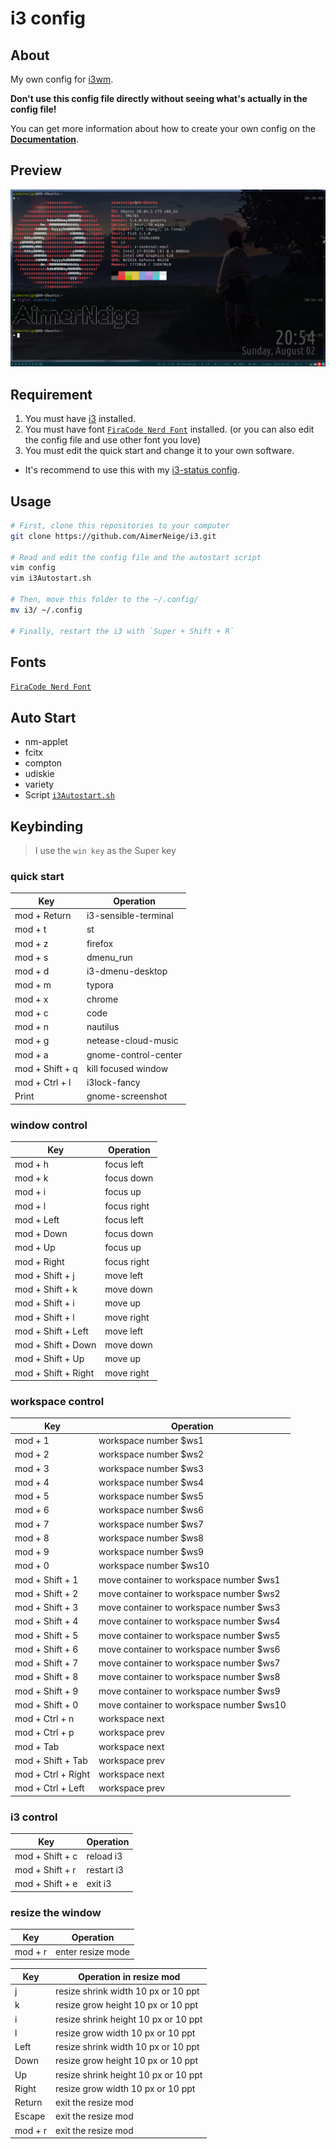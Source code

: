 # i3 config

## About

My own config for [i3wm](https://i3wm.org/).

**Don't use this config file directly without seeing what's actually in the config file!**

You can get more information about how to create your own config on the [**Documentation**](https://i3wm.org/docs/).

## Preview

![Preview.png](https://raw.githubusercontent.com/aimerneige/PicGoData/master/img/i3-preview.png)

## Requirement

1. You must have [i3](https://i3wm.org/) installed.
2. You must have font [`FiraCode Nerd Font`](https://github.com/ryanoasis/nerd-fonts/tree/master/patched-fonts/FiraCode) installed. (or you can also edit the config file and use other font you love)
3. You must edit the quick start and change it to your own software.

- It's recommend to use this with my [i3-status config](https://www.github.com/AimerNeige/i3status).

## Usage

```bash
# First, clone this repositories to your computer
git clone https://github.com/AimerNeige/i3.git

# Read and edit the config file and the autostart script
vim config
vim i3Autostart.sh

# Then, move this folder to the ~/.config/
mv i3/ ~/.config

# Finally, restart the i3 with `Super + Shift + R`
```

## Fonts

[`FiraCode Nerd Font`](https://github.com/ryanoasis/nerd-fonts/tree/master/patched-fonts/FiraCode)

## Auto Start

- nm-applet
- fcitx
- compton
- udiskie
- variety
- Script [`i3Autostart.sh`](https://github.com/aimerneige/i3/blob/master/i3Autostart.sh)

## Keybinding

> I use the `win key` as the Super key

### quick start

| Key             | Operation            |
| --------------- | -------------------- |
| mod + Return    | i3-sensible-terminal |
| mod + t         | st                   |
| mod + z         | firefox              |
| mod + s         | dmenu_run            |
| mod + d         | i3-dmenu-desktop     |
| mod + m         | typora               |
| mod + x         | chrome               |
| mod + c         | code                 |
| mod + n         | nautilus             |
| mod + g         | netease-cloud-music  |
| mod + a         | gnome-control-center |
| mod + Shift + q | kill focused window  |
| mod + Ctrl + l  | i3lock-fancy         |
| Print           | gnome-screenshot     |

### window control

| Key                 | Operation   |
| ------------------- | ----------- |
| mod + h             | focus left  |
| mod + k             | focus down  |
| mod + i             | focus up    |
| mod + l             | focus right |
| mod + Left          | focus left  |
| mod + Down          | focus down  |
| mod + Up            | focus up    |
| mod + Right         | focus right |
| mod + Shift + j     | move left   |
| mod + Shift + k     | move down   |
| mod + Shift + i     | move up     |
| mod + Shift + l     | move right  |
| mod + Shift + Left  | move left   |
| mod + Shift + Down  | move down   |
| mod + Shift + Up    | move up     |
| mod + Shift + Right | move right  |

### workspace control

| Key                | Operation                                |
| ------------------ | ---------------------------------------- |
| mod + 1            | workspace number $ws1                    |
| mod + 2            | workspace number $ws2                    |
| mod + 3            | workspace number $ws3                    |
| mod + 4            | workspace number $ws4                    |
| mod + 5            | workspace number $ws5                    |
| mod + 6            | workspace number $ws6                    |
| mod + 7            | workspace number $ws7                    |
| mod + 8            | workspace number $ws8                    |
| mod + 9            | workspace number $ws9                    |
| mod + 0            | workspace number $ws10                   |
| mod + Shift + 1    | move container to workspace number $ws1  |
| mod + Shift + 2    | move container to workspace number $ws2  |
| mod + Shift + 3    | move container to workspace number $ws3  |
| mod + Shift + 4    | move container to workspace number $ws4  |
| mod + Shift + 5    | move container to workspace number $ws5  |
| mod + Shift + 6    | move container to workspace number $ws6  |
| mod + Shift + 7    | move container to workspace number $ws7  |
| mod + Shift + 8    | move container to workspace number $ws8  |
| mod + Shift + 9    | move container to workspace number $ws9  |
| mod + Shift + 0    | move container to workspace number $ws10 |
| mod + Ctrl + n     | workspace next                           |
| mod + Ctrl + p     | workspace prev                           |
| mod + Tab          | workspace next                           |
| mod + Shift + Tab  | workspace prev                           |
| mod + Ctrl + Right | workspace next                           |
| mod + Ctrl + Left  | workspace prev                           |

### i3 control

| Key             | Operation  |
| --------------- | ---------- |
| mod + Shift + c | reload i3  |
| mod + Shift + r | restart i3 |
| mod + Shift + e | exit i3    |

### resize the window

| Key     | Operation         |
| ------- | ----------------- |
| mod + r | enter resize mode |

| Key     | Operation in resize mod              |
| ------- | ------------------------------------ |
| j       | resize shrink width 10 px or 10 ppt  |
| k       | resize grow height 10 px or 10 ppt   |
| i       | resize shrink height 10 px or 10 ppt |
| l       | resize grow width 10 px or 10 ppt    |
| Left    | resize shrink width 10 px or 10 ppt  |
| Down    | resize grow height 10 px or 10 ppt   |
| Up      | resize shrink height 10 px or 10 ppt |
| Right   | resize grow width 10 px or 10 ppt    |
| Return  | exit the resize mod                  |
| Escape  | exit the resize mod                  |
| mod + r | exit the resize mod                  |

